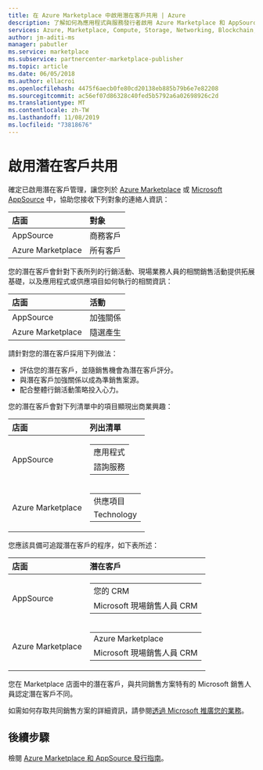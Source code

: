 ```yaml
---
title: 在 Azure Marketplace 中啟用潛在客戶共用 | Azure
description: 了解如何為應用程式與服務發行者啟用 Azure Marketplace 和 AppSource 的潛在客戶共用。
services: Azure, Marketplace, Compute, Storage, Networking, Blockchain, Security
author: jm-aditi-ms
manager: pabutler
ms.service: marketplace
ms.subservice: partnercenter-marketplace-publisher
ms.topic: article
ms.date: 06/05/2018
ms.author: ellacroi
ms.openlocfilehash: 4475f6aecb0fe80cd20138eb885b79b6e7e82208
ms.sourcegitcommit: ac56ef07d86328c40fed5b5792a6a02698926c2d
ms.translationtype: MT
ms.contentlocale: zh-TW
ms.lasthandoff: 11/08/2019
ms.locfileid: "73818676"
---
```

# <a name="enable-lead-sharing"></a>啟用潛在客戶共用
確定已啟用潛在客戶管理，讓您列於 [Azure Marketplace](https://azuremarketplace.microsoft.com) 或 [Microsoft AppSource](https://appsource.microsoft.com) 中，協助您接收下列對象的連絡人資訊：

| 店面 | 對象 |
|:--- |:--- |
| AppSource | 商務客戶 |
| Azure Marketplace | 所有客戶 |

您的潛在客戶會針對下表所列的行銷活動、現場業務人員的相關銷售活動提供拓展基礎，以及應用程式或供應項目如何執行的相關資訊：

| 店面 | 活動 |
|:--- |:--- |
| AppSource | 加強關係 |
| Azure Marketplace | 隨選產生 |

請針對您的潛在客戶採用下列做法：
*   評估您的潛在客戶，並隨銷售機會為潛在客戶評分。
*   與潛在客戶加強關係以成為準銷售案源。
*   配合整體行銷活動策略投入心力。

您的潛在客戶會對下列清單中的項目顯現出商業興趣：

| 店面 | 列出清單 |
|:--- |:--- |
| AppSource | <table> <tr><td>應用程式</td></tr> <tr><td>諮詢服務</td></tr> </table> |
| Azure Marketplace | <table> <tr><td>供應項目</td></tr> <tr><td>Technology</td></tr> </table> |

您應該具備可追蹤潛在客戶的程序，如下表所述：

| 店面 | 潛在客戶 |
|:--- |:--- |
| AppSource | <table> <tr><td>您的 CRM</td></tr> <tr><td>Microsoft 現場銷售人員 CRM</td></tr> </table> |
| Azure Marketplace | <table> <tr><td>Azure Marketplace</td></tr> <tr><td>Microsoft 現場銷售人員 CRM</td></tr> </table> |

您在 Marketplace 店面中的潛在客戶，與共同銷售方案特有的 Microsoft 銷售人員認定潛在客戶不同。

如需如何存取共同銷售方案的詳細資訊，請參閱[透過 Microsoft 推廣您的業務](./promote-your-business-with-microsoft.md)。

## <a name="next-steps"></a>後續步驟
檢閱 [Azure Marketplace 和 AppSource 發行指南](./marketplace-publishers-guide.md)。
